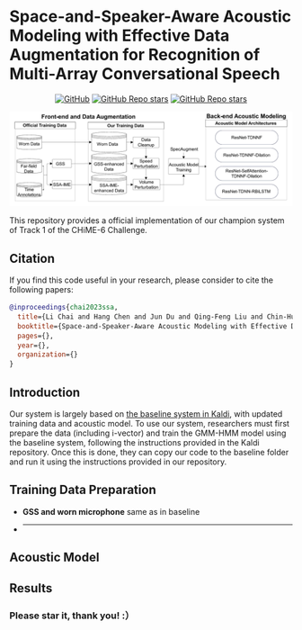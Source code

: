 # Space-and-Speaker-Aware Acoustic Modeling with Effective Data Augmentation for Recognition of Multi-Array Conversational Speech

<p align="center">
  <a href="https://github.com/coalboss/SSA_AM/blob/main/LICENSE"><img alt="GitHub" src="https://img.shields.io/github/license/misitebao/standard-repository?style=flat-square"/></a>
  <a href="https://github.com/coalboss/SSA_AM"><img alt="GitHub Repo stars"src="https://img.shields.io/github/stars/coalboss/SSA_AM?style=flat-square"/></a>
  <a href="https://github.com/coalboss"><img alt="GitHub Repo stars" src="https://img.shields.io/badge/author-coalboss-brightgreen?style=flat-square"/></a>
</p>

<span id="nav-1"></span>

<div align="center"><img src="img/overall.jpg" width="640"/></div>

This repository provides a official implementation of our champion system of Track 1 of the CHiME-6 Challenge. 

## Citation

If you find this code useful in your research, please consider to cite the following papers:

```bibtex
@inproceedings{chai2023ssa,
  title={Li Chai and Hang Chen and Jun Du and Qing-Feng Liu and Chin-Hui Lee},
  booktitle={Space-and-Speaker-Aware Acoustic Modeling with Effective Data Augmentation for Recognition of Multi-Array Conversational Speech},
  pages={},
  year={},
  organization={}
}
```

## Introduction

  Our system is largely based on [the baseline system in Kaldi](https://github.com/kaldi-asr/kaldi/tree/master/egs/chime6/s5b_track1), with updated training data and acoustic model. To use our system, researchers must first prepare the data (including i-vector) and train the GMM-HMM model using the baseline system, following the instructions provided in the Kaldi repository. Once this is done, they can copy our code to the baseline folder and run it using the instructions provided in our repository.

## Training Data Preparation

  - **GSS and worn microphone**
  same as in baseline

  - ****

## Acoustic Model

## Results



### Please star it, thank you! :）
